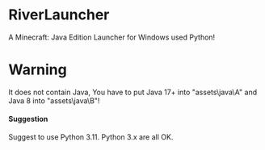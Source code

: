 # RiverLauncher
A Minecraft: Java Edition Launcher for Windows used Python! 

# Warning
It does not contain Java, You have to put Java 17+ into "assets\java\A\" and Java 8 into "assets\java\B\"! 

#### Suggestion ####
Suggest to use Python 3.11. Python 3.x are all OK. 
